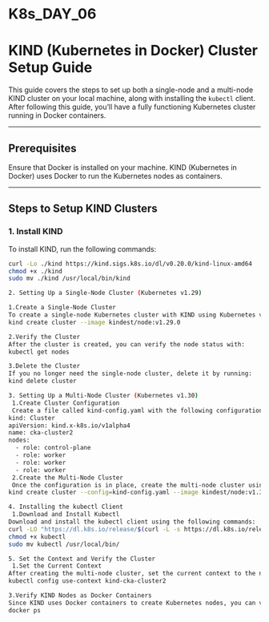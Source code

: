 # K8s_DAY_06
# KIND (Kubernetes in Docker) Cluster Setup Guide

This guide covers the steps to set up both a single-node and a multi-node KIND cluster on your local machine, along with installing the `kubectl` client. After following this guide, you’ll have a fully functioning Kubernetes cluster running in Docker containers.

---

## Prerequisites

Ensure that Docker is installed on your machine. KIND (Kubernetes in Docker) uses Docker to run the Kubernetes nodes as containers.

---

## Steps to Setup KIND Clusters

### 1. Install KIND

To install KIND, run the following commands:

```bash
curl -Lo ./kind https://kind.sigs.k8s.io/dl/v0.20.0/kind-linux-amd64
chmod +x ./kind
sudo mv ./kind /usr/local/bin/kind

2. Setting Up a Single-Node Cluster (Kubernetes v1.29)

1.Create a Single-Node Cluster
To create a single-node Kubernetes cluster with KIND using Kubernetes version 1.29, run the following command:
kind create cluster --image kindest/node:v1.29.0

2.Verify the Cluster
After the cluster is created, you can verify the node status with:
kubectl get nodes

3.Delete the Cluster
If you no longer need the single-node cluster, delete it by running:
kind delete cluster

3. Setting Up a Multi-Node Cluster (Kubernetes v1.30)
 1.Create Cluster Configuration
 Create a file called kind-config.yaml with the following configuration for a multi-node cluster:
kind: Cluster
apiVersion: kind.x-k8s.io/v1alpha4
name: cka-cluster2
nodes:
  - role: control-plane
  - role: worker
  - role: worker
  - role: worker
 2.Create the Multi-Node Cluster
 Once the configuration is in place, create the multi-node cluster using Kubernetes version 1.30 by running:
kind create cluster --config=kind-config.yaml --image kindest/node:v1.30.0

4. Installing the kubectl Client
 1.Download and Install Kubectl
Download and install the kubectl client using the following commands:
curl -LO "https://dl.k8s.io/release/$(curl -L -s https://dl.k8s.io/release/stable.txt)/bin/linux/amd64/kubectl"
chmod +x kubectl
sudo mv kubectl /usr/local/bin/

5. Set the Context and Verify the Cluster
 1.Set the Current Context
After creating the multi-node cluster, set the current context to the newly created cluster:
kubectl config use-context kind-cka-cluster2

3.Verify KIND Nodes as Docker Containers
Since KIND uses Docker containers to create Kubernetes nodes, you can verify that the nodes are running as containers by executing:
docker ps



